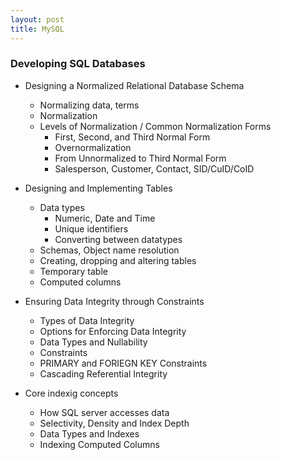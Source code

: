 ```yaml
---
layout: post
title: MySQL
---
```


### Developing SQL Databases

- Designing a Normalized Relational Database Schema
  - Normalizing data, terms
  - Normalization
  - Levels of Normalization / Common Normalization Forms
    - First, Second, and Third Normal Form
    - Overnormalization
    - From Unnormalized to Third Normal Form
    - Salesperson, Customer, Contact, SID/CuID/CoID

- Designing and Implementing Tables
  - Data types
    - Numeric, Date and Time
    - Unique identifiers
    - Converting between datatypes
  - Schemas, Object name resolution
  - Creating, dropping and altering tables
  - Temporary table
  - Computed columns

- Ensuring Data Integrity through Constraints
  - Types of Data Integrity
  - Options for Enforcing Data Integrity
  - Data Types and Nullability
  - Constraints
  - PRIMARY and FORIEGN KEY Constraints
  - Cascading Referential Integrity

- Core indexig concepts
  - How SQL server accesses data
  - Selectivity, Density and Index Depth
  - Data Types and Indexes
  - Indexing Computed Columns

